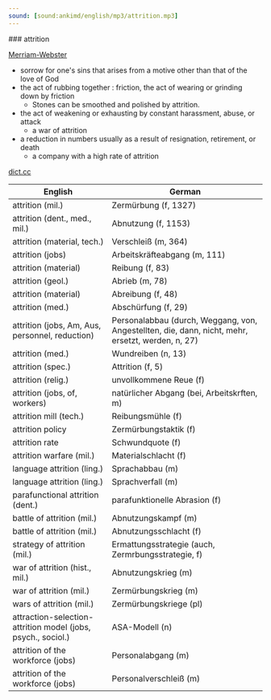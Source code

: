 ```yaml
---
sound: [sound:ankimd/english/mp3/attrition.mp3]
---
```


\### attrition

[Merriam-Webster](https://www.merriam-webster.com/dictionary/attrition)

- sorrow for one's sins that arises from a motive other than that of the love of God
- the act of rubbing together : friction, the act of wearing or grinding down by friction
    - Stones can be smoothed and polished by attrition.
- the act of weakening or exhausting by constant harassment, abuse, or attack
    - a war of attrition
- a reduction in numbers usually as a result of resignation, retirement, or death
    - a company with a high rate of attrition

[dict.cc](https://www.dict.cc/attrition)

| English        | German       |
| -------------- | ------------ |
| attrition (mil.) | Zermürbung (f, 1327) |
| attrition (dent., med., mil.) | Abnutzung (f, 1153) |
| attrition (material, tech.) | Verschleiß (m, 364) |
| attrition (jobs) | Arbeitskräfteabgang (m, 111) |
| attrition (material) | Reibung (f, 83) |
| attrition (geol.) | Abrieb (m, 78) |
| attrition (material) | Abreibung (f, 48) |
| attrition (med.) | Abschürfung (f, 29) |
| attrition (jobs, Am, Aus, personnel, reduction) | Personalabbau (durch, Weggang, von, Angestellten, die, dann, nicht, mehr, ersetzt, werden, n, 27) |
| attrition (med.) | Wundreiben (n, 13) |
| attrition (spec.) | Attrition (f, 5) |
| attrition (relig.) | unvollkommene Reue (f) |
| attrition (jobs, of, workers) | natürlicher Abgang (bei, Arbeitskrften, m) |
| attrition mill (tech.) | Reibungsmühle (f) |
| attrition policy | Zermürbungstaktik (f) |
| attrition rate | Schwundquote (f) |
| attrition warfare (mil.) | Materialschlacht (f) |
| language attrition (ling.) | Sprachabbau (m) |
| language attrition (ling.) | Sprachverfall (m) |
| parafunctional attrition (dent.) | parafunktionelle Abrasion (f) |
| battle of attrition (mil.) | Abnutzungskampf (m) |
| battle of attrition (mil.) | Abnutzungsschlacht (f) |
| strategy of attrition (mil.) | Ermattungsstrategie (auch, Zermrbungsstrategie, f) |
| war of attrition (hist., mil.) | Abnutzungskrieg (m) |
| war of attrition (mil.) | Zermürbungskrieg (m) |
| wars of attrition (mil.) | Zermürbungskriege (pl) |
| attraction-selection-attrition model <ASA model> (jobs, psych., sociol.) | ASA-Modell (n) |
| attrition of the workforce (jobs) | Personalabgang (m) |
| attrition of the workforce (jobs) | Personalverschleiß (m) |
